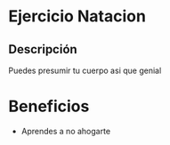 # Ejercicio Natacion

## Descripción
Puedes presumir tu cuerpo asi que genial

# Beneficios
- Aprendes a no ahogarte

